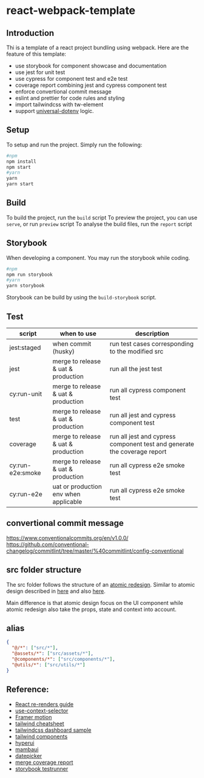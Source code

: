 # react-webpack-template

## Introduction

Thi is a template of a react project bundling using webpack. Here are the feature of this template:

- use storybook for component showcase and documentation
- use jest for unit test
- use cypress for component test and e2e test
- coverage report combining jest and cypress component test
- enforce convertional commit message
- eslint and prettier for code rules and styling
- import tailwindcss with tw-element
- support [universal-dotenv](https://github.com/sebastian-software/universal-dotenv) logic.

## Setup

To setup and run the project. Simply run the following:

```bash
#npm
npm install
npm start
#yarn
yarn
yarn start
```

## Build

To build the project, run the `build` script
To preview the project, you can use `serve`, or run `preview` script
To analyse the build files, run the `report` script

## Storybook

When developing a component. You may run the storybook while coding.

```bash
#npm
npm run storybook
#yarn
yarn storybook
```

Storybook can be build by using the `build-storybook` script.

## Test

| script           | when to use                           | description                                                              |
| ---------------- | ------------------------------------- | ------------------------------------------------------------------------ |
| jest:staged      | when commit (husky)                   | run test cases corresponding to the modified src                         |
| jest             | merge to release & uat & production   | run all the jest test                                                    |
| cy:run-unit      | merge to release & uat & production   | run all cypress component test                                           |
| test             | merge to release & uat & production   | run all jest and cypress component test                                  |
| coverage         | merge to release & uat & production   | run all jest and cypress component test and generate the coverage report |
| cy:run-e2e:smoke | merge to release & uat & production   | run all cypress e2e smoke test                                           |
| cy:run-e2e       | uat or production env when applicable | run all cypress e2e smoke test                                           |

## convertional commit message

https://www.conventionalcommits.org/en/v1.0.0/ <br />
https://github.com/conventional-changelog/commitlint/tree/master/%40commitlint/config-conventional

## src folder structure

The src folder follows the structure of an [atomic redesign](https://github.com/takefumi-yoshii/atomic-redesign). Similar to atomic design described in [here](https://medium.com/yemeksepeti-teknoloji/atomic-design-system-in-frontend-bdbb919290b4) and also [here](https://paulonteri.com/thoughts/atomic-design-react).

Main difference is that atomic design focus on the UI component while atomic redesign also take the props, state and context into account.

## alias

```json
{
  "@/*": ["src/*"],
  "@assets/*": ["src/assets/*"],
  "@components/*": ["src/components/*"],
  "@utils/*": ["src/utils/*"]
}
```

## Reference:

- [React re-renders guide](https://www.developerway.com/posts/react-re-renders-guide)
- [use-context-selector](https://dev.to/romaintrotard/use-context-selector-demystified-4f8e)
- [Framer motion](https://www.framer.com/motion/)
- [tailwind cheatsheet](https://nerdcave.com/tailwind-cheat-sheet)
- [tailwindcss dashboard sample](https://tailwindcomponents.com/component/responsive-admin-template)
- [tailwind components](https://dev.to/cruip/25-places-where-you-can-get-free-tailwind-css-components-47lm)
- [hyperui](https://www.hyperui.dev/)
- [mambaui](https://mambaui.com/components)
- [datepicker](https://react-tailwindcss-datepicker.vercel.app/demo)
- [merge coverage report](https://dev.to/penx/combining-storybook-cypress-and-jest-code-coverage-4pa5)
- [storybook testrunner](https://storybook.js.org/addons/@storybook/test-runner)
